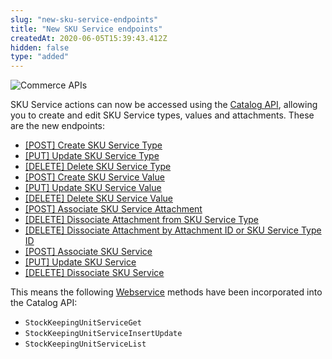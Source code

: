 ```yaml
---
slug: "new-sku-service-endpoints"
title: "New SKU Service endpoints"
createdAt: 2020-06-05T15:39:43.412Z
hidden: false
type: "added"
---
```


![Commerce APIs](https://cdn.jsdelivr.net/gh/vtexdocs/dev-portal-content@main/images/new-sku-service-endpoints-0.png)

SKU Service actions can now be accessed using the [Catalog API](https://developers.vtex.com/reference/catalog-api-overview), allowing you to create and edit SKU Service types, values and attachments. These are the new endpoints:

- [[POST] Create SKU Service Type](https://developers.vtex.com/reference/sku-service#post_api-catalog-pvt-skuservicetype)
- [[PUT] Update SKU Service Type](https://developers.vtex.com/reference/sku-service#put_api-catalog-pvt-skuservicetype-skuservicetypeid)
- [[DELETE] Delete SKU Service Type](https://developers.vtex.com/reference/sku-service#delete_api-catalog-pvt-skuservicetype-skuservicetypeid)
- [[POST] Create SKU Service Value](https://developers.vtex.com/reference/sku-service#post_api-catalog-pvt-skuservicevalue)
- [[PUT] Update SKU Service Value](https://developers.vtex.com/reference/sku-service#put_api-catalog-pvt-skuservicevalue-skuservicevalueid)
- [[DELETE] Delete SKU Service Value](https://developers.vtex.com/reference/sku-service#delete_api-catalog-pvt-skuservicevalue-skuservicevalueid)
- [[POST] Associate SKU Service Attachment](https://developers.vtex.com/reference/sku-service#post_api-catalog-pvt-skuservicetypeattachment)
- [[DELETE] Dissociate Attachment from SKU Service Type](https://developers.vtex.com/reference/sku-service#delete_api-catalog-pvt-skuservicetypeattachment-skuservicetypeattachmentid)
- [[DELETE] Dissociate Attachment by Attachment ID or SKU Service Type ID](https://developers.vtex.com/reference/sku-service#delete_api-catalog-pvt-skuservicetypeattachment)
- [[POST] Associate SKU Service](https://developers.vtex.com/reference/sku-service#post_api-catalog-pvt-skuservice)
- [[PUT] Update SKU Service](https://developers.vtex.com/reference/sku-service#post_api-catalog-pvt-skuservice-skuserviceid)
- [[DELETE] Dissociate SKU Service](https://developers.vtex.com/reference/sku-service#delete_api-catalog-pvt-skuservice-skuserviceid)

This means the following [Webservice](https://assets.ctfassets.net/alneenqid6w5/4OdeCFbcVQtEgkuWsuuidl/80b79448cf2b327e07b567a8411afaa0/vtex_WebServiceGuide.pdf) methods have been incorporated into the Catalog API:

- `StockKeepingUnitServiceGet`
- `StockKeepingUnitServiceInsertUpdate`
- `StockKeepingUnitServiceList`
